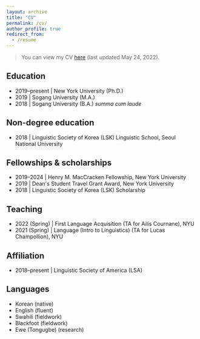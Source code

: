 ```yaml
---
layout: archive
title: "CV"
permalink: /cv/
author_profile: true
redirect_from:
  - /resume
---
```


> You can view my CV [here](https://drive.google.com/file/d/179gAZeh3Whq_oIFBZT6fh5i8rnAj-QFk/view?usp=sharing) (last updated May 24, 2022).

## Education

- 2019–present \| New York University (Ph.D.)
- 2019 \| Sogang University (M.A.)
- 2018 \| Sogang University (B.A.)  _summa cum laude_

## Non-degree education            

- 2018 \| Linguistic Society of Korea (LSK) Linguistic School, Seoul National University

## Fellowships & scholarships 

- 2019–2024 \| Henry M. MacCracken Fellowship, New York University
- 2019 \| Dean's Student Travel Grant Award, New York University
- 2018 \| Linguistic Society of Korea (LSK) Scholarship

## Teaching

- 2022 (Spring) \| First Language Acquisition (TA for Ailís Cournane), NYU
- 2021 (Spring) \| Language (Intro to Linguistics) (TA for Lucas Champollion), NYU

## Affiliation

- 2018–present \| Linguistic Society of America (LSA) 

## Languages

- Korean (native)
- English (fluent)
- Swahili (fieldwork)
- Blackfoot (fieldwork)
- Ewe (Tongugbe) (research)
